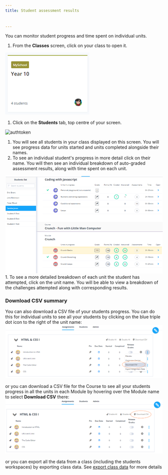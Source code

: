 ```yaml
---
title: Student assessment results


---
```

You can monitor student progress and time spent on individual units.

1. From the **Classes** screen, click on your class to open it.
<img alt="authtoken" src="/img/monitor_students/year10class.png" class="simple"/>

1. Click on the **Students** tab, top centre of your screen.
<img alt="authtoken" src="/img/monitor_students/studentstab.png" class="simple"/>

1. You will see all students in your class displayed on this screen. You will see progress data for units started and units completed alongside their names.
1. To see an individual student's progress in more detail click on their name. You will then see an individual breakdown of auto-graded assessment results, along with time spent on each unit.
<img alt="authtoken" src="/img/monitor_students/breakdown.png" class="simple"/>
1. To see a more detailed breakdown of each unit the student has attempted, click on the unit name. You will be able to view a breakdown of the challenges attempted along with corresponding results.

<a name="downloadcsv"></a>
### Download CSV summary

You can also download a CSV file of your students progress. You can do this for individual units to see all your students by clicking on the blue triple dot icon to the right of the unit name:
<img alt="authtoken" src="/img/downloadcsv_unit.png" class="simple"/>

or you can download a CSV file for the Course to see all your students progress in all the units in each Module by hovering over the Module name to select **Download CSV** there:
<img alt="authtoken" src="/img/downloadcsv_module.png" class="simple"/>

or you can export all the data from a class (including the students workspaces) by exporting class data. See [export class data](/classes/classmanagement/export/) for more details

